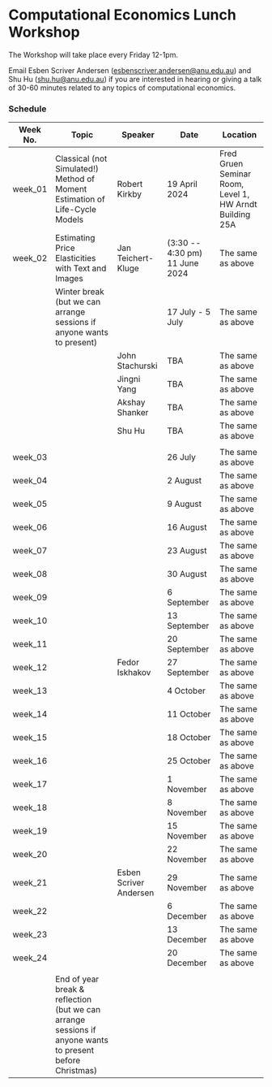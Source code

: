 # Computational Economics Lunch Workshop

The Workshop will take place every Friday 12-1pm.

Email Esben Scriver Andersen ([esbenscriver.andersen@anu.edu.au](mailto:esbenscriver.andersen@anu.edu.au)) and Shu Hu ([shu.hu@anu.edu.au](mailto:shu.hu@anu.edu.au)) if you are interested in hearing or giving a talk of 30-60 minutes related to any topics of computational economics.

### Schedule

| Week No. | Topic                                                       | Speaker                                                     | Date              | Location                                                   |
| -------- | ------------------------------------------------------------ | ------------------------------------------------------------ | ----------------- | ------------------------------------------------------- |
| week_01 | Classical (not Simulated!) Method of Moment Estimation of Life-Cycle Models | Robert Kirkby | 19 April 2024 | Fred Gruen Seminar Room, Level 1, HW Arndt Building 25A |
| week_02  | Estimating Price Elasticities with Text and Images | Jan Teichert-Kluge |  (3:30 -- 4:30 pm) 11 June 2024    | The same as above                                       |
|  | Winter break (but we can arrange sessions if anyone wants to present) | | 17 July - 5 July | The same as above |
|  |  | John Stachurski | TBA | The same as above |
|  |  | Jingni Yang | TBA | The same as above |
|  |  | Akshay Shanker | TBA | The same as above |
|  |  | Shu Hu | TBA | The same as above |
| | |  |  |  |
| week_03 |  | | 26 July | The same as above |
| week_04 |  | | 2 August | The same as above |
| week_05 |  | | 9 August | The same as above |
| week_06 |  | | 16 August | The same as above |
| week_07 |  | | 23 August | The same as above |
| week_08 |  | | 30 August | The same as above |
| week_09 |  | | 6 September | The same as above |
| week_10 |  | | 13 September | The same as above |
| week_11 |  | | 20 September | The same as above |
| week_12 |  | Fedor Iskhakov | 27 September | The same as above |
| week_13 |  | | 4 October | The same as above |
| week_14 | | | 11 October | The same as above |
| week_15 | | | 18 October | The same as above |
| week_16 | | | 25 October | The same as above |
| week_17 | | | 1 November | The same as above |
| week_18 | | | 8 November | The same as above |
| week_19 | | | 15 November | The same as above |
| week_20 | |  | 22 November | The same as above |
| week_21 | | Esben Scriver Andersen | 29 November | The same as above |
| week_22 | |  | 6 December | The same as above |
| week_23 | |  | 13 December | The same as above |
| week_24 | |  | 20 December | The same as above |
|  | |  |  |  |
| | End of year break & reflection (but we can arrange sessions if anyone wants to present before Christmas) | | | |
